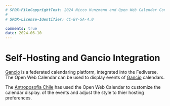 ```yaml
---
# SPDX-FileCopyrightText: 2024 Nicco Kunzmann and Open Web Calendar Contributors <https://open-web-calendar.quelltext.eu/>
#
# SPDX-License-Identifier: CC-BY-SA-4.0

comments: true
date: 2024-06-10
---
```


# Self-Hosting and Gancio Integration

[Gancio] is a federated calendaring platform, integrated into the Fediverse.
The Open Web Calendar can be used to display events of [Gancio] calendars.

The [Antroposofía Chile] has used the Open Web Calendar to customize the calendar display.
of the events and adjust the style to thier hosting preferences.

[Antroposofía Chile]: https://antroposofiachile.net/home/
[Gancio]: https://gancio.org/

